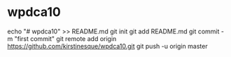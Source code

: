 # wpdca10
echo "# wpdca10" >> README.md
git init
git add README.md
git commit -m "first commit"
git remote add origin https://github.com/kirstinesque/wpdca10.git
git push -u origin master
